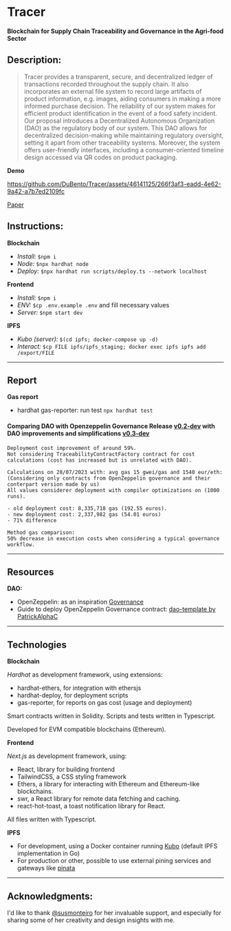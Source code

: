 # Tracer

**Blockchain for Supply Chain Traceability and Governance in the Agri-food Sector**

## Description:

> Tracer provides a transparent, secure, and decentralized ledger of transactions recorded throughout the supply chain. It also incorporates an external file system to record large artifacts of product information, e.g. images, aiding consumers in making a more informed purchase decision. The reliability of our system makes for efficient product identification in the event of a food safety incident.
> Our proposal introduces a Decentralized Autonomous Organization (DAO) as the regulatory body of our system. This DAO allows for decentralized decision-making while maintaining regulatory oversight, setting it apart from other traceability systems. Moreover, the system offers user-friendly interfaces, including a consumer-oriented timeline design accessed via QR codes on product packaging.

**Demo**

https://github.com/DuBento/Tracer/assets/46141125/266f3af3-eadd-4e62-9a42-a7b7ed2109fc

[Paper](https://github.com/DuBento/Tracer/blob/main/paper.pdf)

## Instructions:

**Blockchain**

- _Install:_ `$npm i`
- _Node:_ `$npx hardhat node`
- _Deploy:_ `$npx hardhat run scripts/deploy.ts --network localhost`

**Frontend**

- _Install:_ `$npm i`
- _ENV:_ `$cp .env.example .env` and fill necessary values
- _Server:_ `$npm start dev`

**IPFS**

- _Kubo (server):_ `$(cd ipfs; docker-compose up -d)`
- _Interact:_ `$cp FILE ipfs/ipfs_staging; docker exec ipfs ipfs add /export/FILE`

---

## Report

**Gas report**

- hardhat gas-reporter: run test `npx hardhat test`

#### Comparing DAO with Openzeppelin Governance Release [v0.2-dev](http://github.com/DuBento/Thesis/releases/tag/v0.2-dev) with DAO improvements and simplifications [v0.3-dev](http://github.com/DuBento/Thesis/releases/tag/v0.3-dev)

    Deployment cost improvement of around 59%.
    Not considering TraceabilityContractFactory contract for cost calculations (cost has increased but is unrelated with DAO).

    Calculations on 28/07/2023 with: avg gas 15 gwei/gas and 1540 eur/eth:
    (Considering only contracts from OpenZeppelin governance and their conterpart version made by us)
    All values considerer deployment with compiler optimizations on (1000 runs).

    - old deployment cost: 8,335,718 gas (192.55 euros).
    - new deployment cost: 2,337,982 gas (54.01 euros)
    - 71% difference

    Method gas comparison:
    50% decrease in execution costs when considering a typical governance workflow.

---

## Resources

**DAO:**

- OpenZeppelin: as an inspiration [Governance](https://docs.openzeppelin.com/contracts/4.x/governance)
- Guide to deploy OpenZeppelin Governance contract: [dao-template by PatrickAlphaC](https://github.com/PatrickAlphaC/dao-template)

---

## Technologies

**Blockchain**

_Hardhat_ as development framework, using extensions:

- hardhat-ethers, for integration with ethersjs
- hardhat-deploy, for deployment scripts
- gas-reporter, for reports on gas cost (usage and deployment)

Smart contracts written in Solidity.
Scripts and tests written in Typescript.

Developed for EVM compatible blockchains (Ethereum).

**Frontend**

_Next.js_ as development framework, using:

- React, library for building frontend
- TailwindCSS, a CSS styling framework
- Ethers, a library for interacting with Ethereum and Ethereum-like blockchains.
- swr, a React library for remote data fetching and caching.
- react-hot-toast, a toast notification library for React.

All files written with Typescript.

**IPFS**

- For development, using a Docker container running [Kubo](https://hub.docker.com/r/ipfs/kubo/) (default IPFS implementation in Go)
- For production or other, possible to use external pining services and gateways like [pinata](https://www.pinata.cloud/)

---

## Acknowledgments:

I'd like to thank [@susmonteiro](https://www.github.com/susmonteiro) for her invaluable support, and especially for sharing some of her creativity and design insights with me.
